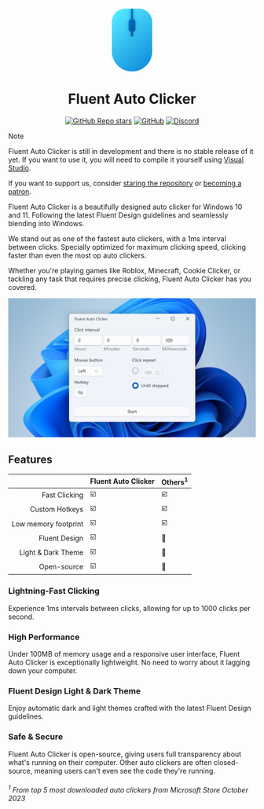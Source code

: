 <p align="center">
  <img alt="Fluent Auto Clicker" align=center src="assets/Logo.png" height="128px" />
  <h1 align="center">Fluent Auto Clicker</h1>
</p>

<div align="center">

  [![GitHub Repo stars](https://img.shields.io/github/stars/RyanLua/FluentAutoClicker?color=0078d7&style=for-the-badge)](https://github.com/RyanLua/FluentAutoClicker/stargazers)
  [![GitHub](https://img.shields.io/github/license/RyanLua/FluentAutoClicker?color=0078d7&style=for-the-badge)](https://github.com/RyanLua/FluentAutoClicker?tab=readme-ov-file#AGPL-3.0-1-ov-file)
  [![Discord](https://img.shields.io/discord/1162303282002272359?label=discord&color=0078d7&style=for-the-badge)](https://discord.gg/32AMskrpFf)

</div>

> [!NOTE]
> Fluent Auto Clicker is still in development and there is no stable release of it yet. If you want to use it, you will need to compile it yourself using [Visual Studio](https://visualstudio.microsoft.com/).
>
> If you want to support us, consider [staring the repository](https://docs.github.com/en/get-started/exploring-projects-on-github/saving-repositories-with-stars) or [becoming a patron](https://www.patreon.com/RyanLuu).

Fluent Auto Clicker is a beautifully designed auto clicker for Windows 10 and 11. Following the latest Fluent Design guidelines and seamlessly blending into Windows.

We stand out as one of the fastest auto clickers, with a 1ms interval between clicks. Specially optimized for maximum clicking speed, clicking faster than even the most op auto clickers.

Whether you're playing games like Roblox, Minecraft, Cookie Clicker, or tackling any task that requires precise clicking, Fluent Auto Clicker has you covered.

<picture>
  <source media="(prefers-color-scheme: dark)" srcset="assets/ScreenshotDark.png">
  <source media="(prefers-color-scheme: light)" srcset="assets/ScreenshotLight.png">
  <img src="assets/ScreenshotLight.png">
</picture>

## Features

|  | Fluent Auto Clicker | Others<sup>1</sup> |
| --: | --- | --- |
| Fast Clicking | :ballot_box_with_check: | :ballot_box_with_check: |
| Custom Hotkeys | :ballot_box_with_check: | :ballot_box_with_check: |
| Low memory footprint | :ballot_box_with_check: | :ballot_box_with_check: |
| Fluent Design | :ballot_box_with_check: | :black_square_button: |
| Light & Dark Theme | :ballot_box_with_check: | :black_square_button: |
| Open-source | :ballot_box_with_check: | :black_square_button: |

### Lightning-Fast Clicking

Experience 1ms intervals between clicks, allowing for up to 1000 clicks per second.

### High Performance

Under 100MB of memory usage and a responsive user interface, Fluent Auto Clicker is exceptionally lightweight. No need to worry about it lagging down your computer.

### Fluent Design Light & Dark Theme

Enjoy automatic dark and light themes crafted with the latest Fluent Design guidelines.

### Safe & Secure

Fluent Auto Clicker is open-source, giving users full transparency about what's running on their computer. Other auto clickers are often closed-source, meaning users can't even see the code they're running.

###### <sup>1</sup> From top 5 most downloaded auto clickers from Microsoft Store October 2023
